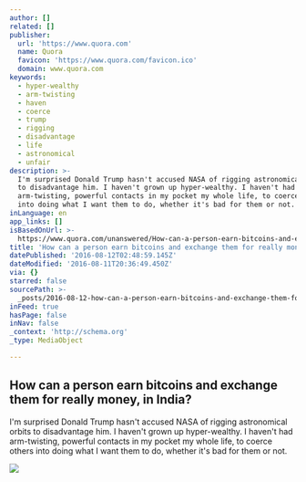 ```yaml
---
author: []
related: []
publisher:
  url: 'https://www.quora.com'
  name: Quora
  favicon: 'https://www.quora.com/favicon.ico'
  domain: www.quora.com
keywords:
  - hyper-wealthy
  - arm-twisting
  - haven
  - coerce
  - trump
  - rigging
  - disadvantage
  - life
  - astronomical
  - unfair
description: >-
  I'm surprised Donald Trump hasn't accused NASA of rigging astronomical orbits
  to disadvantage him. I haven't grown up hyper-wealthy. I haven't had
  arm-twisting, powerful contacts in my pocket my whole life, to coerce others
  into doing what I want them to do, whether it's bad for them or not.
inLanguage: en
app_links: []
isBasedOnUrl: >-
  https://www.quora.com/unanswered/How-can-a-person-earn-bitcoins-and-exchange-them-for-really-money-in-India
title: 'How can a person earn bitcoins and exchange them for really money, in India?'
datePublished: '2016-08-12T02:48:59.145Z'
dateModified: '2016-08-11T20:36:49.450Z'
via: {}
starred: false
sourcePath: >-
  _posts/2016-08-12-how-can-a-person-earn-bitcoins-and-exchange-them-for-really.md
inFeed: true
hasPage: false
inNav: false
_context: 'http://schema.org'
_type: MediaObject

---
```

<article style=""><h1>How can a person earn bitcoins and exchange them for really money, in India?</h1><p>I'm surprised Donald Trump hasn't accused NASA of rigging astronomical orbits to disadvantage him. I haven't grown up hyper-wealthy. I haven't had arm-twisting, powerful contacts in my pocket my whole life, to coerce others into doing what I want them to do, whether it's bad for them or not.</p><img src="https://qsf.ec.quoracdn.net/-images.new_grid.fb_share_default.png2801ad8885530345.png" /></article>